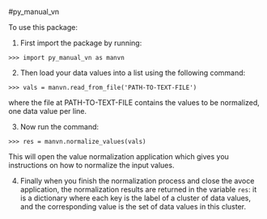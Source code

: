 #py_manual_vn

To use this package:

1. First import the package by running:

```>>> import py_manual_vn as manvn```

2. Then load your data values into a list using the following command:

```>>> vals = manvn.read_from_file('PATH-TO-TEXT-FILE')```

where the file at PATH-TO-TEXT-FILE contains the values to be normalized, one data value per line.

3. Now run the command:

```>>> res = manvn.normalize_values(vals)```

This will open the value normalization application which gives you instructions on how to normalize the input values.

4. Finally when you finish the normalization process and close the avoce application, the normalization results are returned in the variable ```res```: it is a dictionary where each key is the label of a cluster of data values, and the corresponding value is the set of data values in this cluster.
